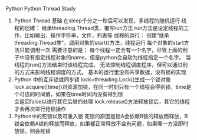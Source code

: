 Python
Python Thread Study
1.  Python Thread 基础
        在sleep千分之一秒后可以发现，多线程的随机运行
        线程的创建：
            继承threading.Thread类，覆写run方法
                run方法是设定线程的工作，比如输出，操作字符串，文件，列表等
        线程的运行：
            创建“继承threading.Thread类”，调用对象的start()方法，线程运行
            每个对象的start方法只能调用一次
        需要注意的是：
            每个线程一定会有一个名字，尽管上面的例子中没有指定线程对象的name，但是python会自动为线程指定一个名字。
            当线程的run()方法结束时该线程完成。
            无法控制线程调度程序，但可以通过别的方式来影响线程调度的方式。
            基本的运行里没有共享数据，没有锁的实现
2.  Python 中的互斥锁或同步锁
        lock=threading.Lock()生成一个锁对象
        lock.acquire([time])对资源加锁，在同一时刻只有一个线程会得到锁，time是个可选的时间值，如果在time时间内没有得到锁\
            会返回false以进行其它后继的处理
        lock.release()方法释放锁后，其它的线程才会再次进行抢锁操作
3.  Python中的死锁以及可重入锁 
        死锁的原因是锁A会依赖B锁的释放而释放，B锁会依赖A锁的释放而释放，如果都正常释放不会有问题，如果哪一方没即时放锁，则会死锁
